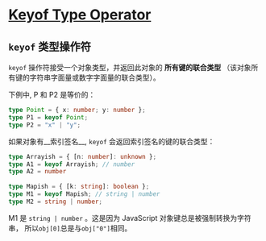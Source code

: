 # [Keyof Type Operator](https://www.typescriptlang.org/docs/handbook/2/keyof-types.html)

## `keyof` 类型操作符
`keyof` 操作符接受一个对象类型，并返回此对象的 __所有键的联合类型__ （该对象所有键的字符串字面量或数字字面量的联合类型）。

下例中, P 和 P2 是等价的：

```ts
type Point = { x: number; y: number };
type P1 = keyof Point;
type P2 = "x" | "y";
```

如果对象有__索引签名__, `keyof` 会返回索引签名的键的联合类型：

```ts
type Arrayish = { [n: number]: unknown };
type A1 = keyof Arrayish; // number
type A2 = number
 
type Mapish = { [k: string]: boolean };
type M1 = keyof Mapish; // string | number
type M2 = string | number;
```
M1 是 `string | number` 。这是因为 JavaScript 对象键总是被强制转换为字符串，
所以`obj[0]`总是与`obj["0"]`相同。

